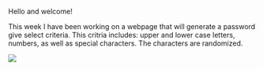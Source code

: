 Hello and welcome!

This week I have been working on a webpage that will generate a password give select criteria. This critria includes: upper and lower case letters, numbers, as well as special characters. The characters are randomized. 

<img src=/Capture1 />
